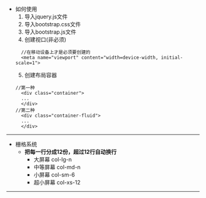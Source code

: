 - 如何使用
  1. 导入jquery.js文件
  2. 导入bootstrap.css文件
  3. 导入bootstrap.js文件
  4. 创建视口(非必须)
    ```
      //在移动设备上才是必须要创建的
      <meta name="viewport" content="width=device-width, initial-scale=1">
    ```
  5. 创建布局容器
    ```
    //第一种
      <div class="container">
      ...
      </div>
    //第二种
      <div class="container-fluid">
      ...
      </div>
    ```
---
- 栅格系统
  - **把每一行分成12份，超过12行自动换行**
    - 大屏幕 col-lg-n
    - 中等屏幕 col-md-n
    - 小屏幕 col-sm-6
    - 超小屏幕 col-xs-12
---
